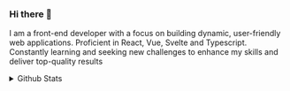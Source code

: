 ### Hi there 👋

<p>I am a front-end developer with a focus on building dynamic, user-friendly web applications. Proficient in React, Vue, Svelte and Typescript. Constantly learning and seeking new challenges to enhance my skills and deliver top-quality results</p>
<details>
  <summary>Github Stats</summary>
    <a href="https://github.com/jordanlandry">
      <img src="https://github-readme-stats.vercel.app/api?username=jordanlandry&show_icons=true&hide_border=true" />
    </a>
    <a href="https://github.com/jordanlandry">
    <img src="https://github-readme-stats.vercel.app/api/top-langs/?username=jordanlandry&layout=compact&langs_count=9&hide=css,html" />
  </a>
</details>
